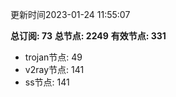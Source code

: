 更新时间2023-01-24 11:55:07

**总订阅: 73**
**总节点: 2249**
**有效节点: 331**
- trojan节点: 49
- v2ray节点: 141
- ss节点: 141
